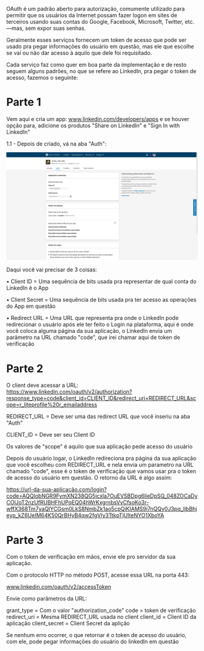 OAuth é um padrão aberto para autorização, comumente utilizado para permitir que os usuários da Internet possam
fazer logon em sites de terceiros usando suas contas do Google, Facebook, Microsoft, Twitter, etc.—mas, sem expor
suas senhas.

Geralmente esses serviços fornecem um token de acesso que pode ser usado pra pegar informações do usuário em questão, mas ele que escolhe se vai ou não dar acesso à aquilo que dele foi requisitado.

Cada serviço faz como quer em boa parte da implementação e de resto seguem alguns padrões, no que se refere ao LinkedIn,
pra pegar o token de acesso, fazemos o seguinte:

# Parte 1

Vem aqui e cria um app: www.linkedin.com/developers/apps e se houver opção para, adicione os produtos "Share on LinkedIn" e "Sign In with LinkedIn"

1.1 - Depois de criado, vá na aba "Auth":

![Imagem 01](./imagem_01.png "Imagem 01")

Daqui você vai precisar de 3 coisas:

• Client ID = Uma sequência de bits usada pra representar de qual conta do LinkedIn é o App

• Client Secret = Uma sequência de bits usada pra ter acesso as operações do App em questão

• Redirect URL = Uma URL que representa pra onde o LinkedIn pode redirecionar o usuário após ele ter feito o Login na plataforma, aqui é onde você coloca alguma página da sua aplicação, o LinkedIn envia um parâmetro na URL chamado "code", que irei chamar aqui de token de verificação

# Parte 2

O client deve acessar a URL: https://www.linkedin.com/oauth/v2/authorization?response_type=code&client_id=CLIENT_ID&redirect_uri=REDIRECT_URL&scope=r_liteprofile%20r_emailaddress

REDIRECT_URL = Deve ser uma das redirect URL que você inseriu na aba "Auth"

CLIENT_ID = Deve ser seu Client ID

Os valores de "scope" é aquilo que sua aplicação pede acesso do usuário

Depois do usuário logar, o LinkedIn redireciona pra página da sua aplicação que você escolheu com REDIRECT_URL e nela envia um parametro na URL chamado "code", esse é o token de verificação que vamos usar pra o token de acesso do usuário em questão.
O retorno da URL é algo assim:

https://url-da-sua-aplicação.com/login?code=AQQlobNGR9FymXN238QG5jcxla7OuEVSBDpg6lieDpSQ_048ZOCaDyCOlJoT2nzUfRUBHFhUPqEQ04hWrKxgrnbsVvCfsoKo3r-wffX368Tm7yaQIYCGsm0LkS8NmbZk1ao5cpQiKIAMS9i7nQQv0J3pq_ljbBhjeyp_kZ6UeIM64K50QrBHyB4qw2fgVIy3TtkpTjUlteNYO1XboYA

# Parte 3

Com o token de verificação em mãos, envie ele pro servidor da sua aplicação.

Com o protocolo HTTP no método POST, acesse essa URL na porta 443:

www.linkedin.com/oauth/v2/accessToken

Envie como parâmetros da URL:

grant_type = Com o valor "authorization_code"
code = token de verificação
redirect_uri = Mesma REDIRECT_URL usada no client
client_id = Client ID da aplicação
client_secret = Client Secret da aplição

Se nenhum erro ocorrer, o que retornar é o token de acesso do usuário, com ele, pode pegar informações do usuário do linkedIn em questão